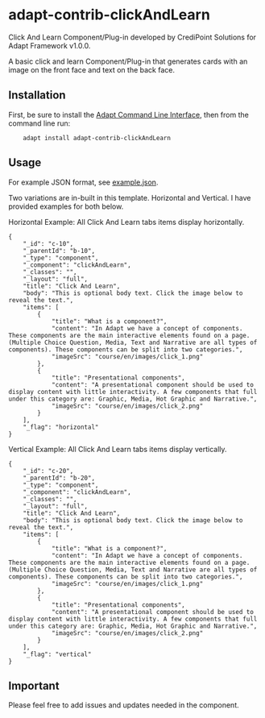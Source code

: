adapt-contrib-clickAndLearn
======================

Click And Learn Component/Plug-in developed by CrediPoint Solutions for Adapt Framework v1.0.0.

A basic click and learn Component/Plug-in that generates cards with an image on the front face and text on the back face.

Installation
------------

First, be sure to install the [Adapt Command Line Interface](https://github.com/cajones/adapt-cli), then from the command line run:

		adapt install adapt-contrib-clickAndLearn

Usage
------

For example JSON format, see [example.json](https://github.com/CrediPointSolutions/adapt-contrib-clickAndLearn/blob/master/example.json).

Two variations are in-built in this template. Horizontal and Vertical. I have provided examples for both below.

Horizontal Example: All Click And Learn tabs items display horizontally.

	{
	    "_id": "c-10",
	    "_parentId": "b-10",
	    "_type": "component",
	    "_component": "clickAndLearn",
	    "_classes": "",
	    "_layout": "full",
	    "title": "Click And Learn",
	    "body": "This is optional body text. Click the image below to reveal the text.",
	    "items": [
	        {
	            "title": "What is a component?",
	            "content": "In Adapt we have a concept of components. These components are the main interactive elements found on a page. (Multiple Choice Question, Media, Text and Narrative are all types of components). These components can be split into two categories.",
	            "imageSrc": "course/en/images/click_1.png"
	        },
	        {
	            "title": "Presentational components",
	            "content": "A presentational component should be used to display content with little interactivity. A few components that full under this category are: Graphic, Media, Hot Graphic and Narrative.",
	            "imageSrc": "course/en/images/click_2.png"
	        }
	    ],
	    "_flag": "horizontal"
	}

Vertical Example: All Click And Learn tabs items display vertically.

	{
	    "_id": "c-20",
	    "_parentId": "b-20",
	    "_type": "component",
	    "_component": "clickAndLearn",
	    "_classes": "",
	    "_layout": "full",
	    "title": "Click And Learn",
	    "body": "This is optional body text. Click the image below to reveal the text.",
	    "items": [
	        {
	            "title": "What is a component?",
	            "content": "In Adapt we have a concept of components. These components are the main interactive elements found on a page. (Multiple Choice Question, Media, Text and Narrative are all types of components). These components can be split into two categories.",
	            "imageSrc": "course/en/images/click_1.png"
	        },
	        {
	            "title": "Presentational components",
	            "content": "A presentational component should be used to display content with little interactivity. A few components that full under this category are: Graphic, Media, Hot Graphic and Narrative.",
	            "imageSrc": "course/en/images/click_2.png"
	        }
	    ],
	    "_flag": "vertical"
	}

Important
---------

Please feel free to add issues and updates needed in the component.
